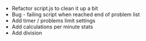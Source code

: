 - Refactor script.js to clean it up a bit
- Bug - failing script when reached end of problem list
- Add timer / problems limit settings
- Add calculations per minute stats
- Add division
